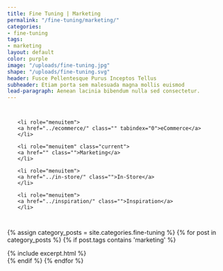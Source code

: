 ```yaml
---
title: Fine Tuning | Marketing
permalink: "/fine-tuning/marketing/"
categories:
- fine-tuning
tags:
- marketing
layout: default
color: purple
image: "/uploads/fine-tuning.jpg"
shape: "/uploads/fine-tuning.svg"
header: Fusce Pellentesque Purus Inceptos Tellus
subheader: Etiam porta sem malesuada magna mollis euismod
lead-paragraph: Aenean lacinia bibendum nulla sed consectetur.
---
```


<!-- Sub Navigation -->
<div class="sub-navigation show-for-medium">
<div class="row">
<div class="small-12 columns">
<ul class="vertical medium-horizontal dropdown menu" data-dropdown-menu="qjv9ir-dropdown-menu" role="menubar">
	
	<li role="menuitem">
	<a href="../ecommerce/" class="" tabindex="0">eCommerce</a>
	</li>
	
	<li role="menuitem" class="current">
	<a href="" class="">Marketing</a>
	</li>
	
	<li role="menuitem">
	<a href="../in-store/" class="">In-Store</a>
	</li>
	
	<li role="menuitem">
	<a href="../inspiration/" class="">Inspiration</a>
	</li>
	
</ul>
</div>
</div>
</div>
<!-- End Sub Navigation -->

<div class="category__content__wrap">
<div class="row category__content" id="category__content">

{% assign category_posts = site.categories.fine-tuning %}
{% for post in category_posts %}
{% if post.tags contains 'marketing' %}
<div class="small-12 medium-6 large-4 columns">
{% include excerpt.html %}
</div>
{% endif %}
{% endfor %}
</div>
</div>